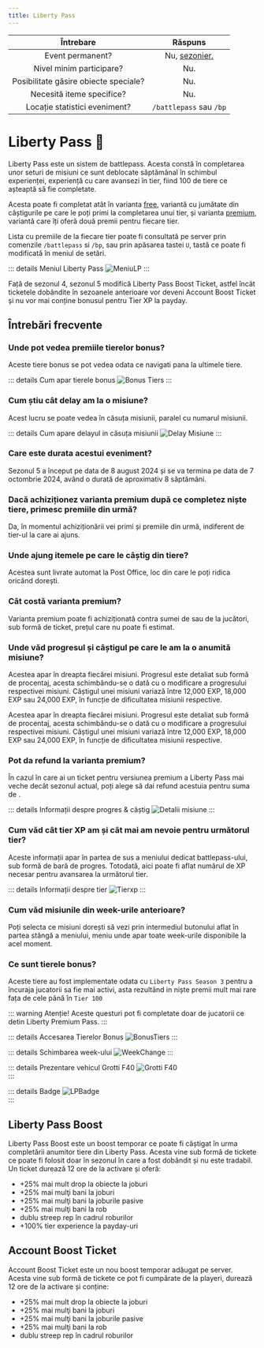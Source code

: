 ```yaml
---
title: Liberty Pass
---
```


| Întrebare | Răspuns |
| :-----------: | :-----------: |
| Event permanent? | Nu, [sezonier.](./index.md#evenimentele-se-impart-in-3-categorii) |
| Nivel minim participare? | Nu. |
| Posibilitate găsire obiecte speciale? | Nu. |
| Necesită iteme specifice? | Nu. |
| Locație statistici eveniment? | `/battlepass` sau `/bp` |

# Liberty Pass 🎫

Liberty Pass este un sistem de battlepass. Acesta constă în completarea unor seturi de misiuni ce sunt deblocate săptămânal în schimbul experienței, experiență cu care avansezi în tier, fiind 100 de tiere ce așteaptă să fie completate. 

Acesta poate fi completat atât în varianta [free](#varianta-free), variantă cu jumătate din câștigurile pe care le poți primi la completarea unui tier, și varianta [premium](#varianta-premium), variantă care îți oferă două premii pentru fiecare tier. 

Lista cu premiile de la fiecare tier poate fi consultată pe server prin comenzile `/battlepass` si `/bp`, sau prin apăsarea tastei `U`, tastă ce poate fi modificată în meniul de setări.

::: details Meniul Liberty Pass
<Image src="https://i.imgur.com/LfrWFGO.png" alt="MeniuLP" />
:::

Față de sezonul 4, sezonul 5 modifică Liberty Pass Boost Ticket, astfel încât ticketele dobândite în sezoanele anterioare vor deveni Account Boost Ticket și nu vor mai conține bonusul pentru Tier XP la payday.


## Întrebări frecvente

### Unde pot vedea premiile tierelor bonus?
Aceste tiere bonus se pot vedea odata ce navigati pana la ultimele tiere.

::: details Cum apar tierele bonus
<Image src="https://i.imgur.com/OUoM4NC.png" alt="Bonus Tiers" /> 
:::

### Cum știu cât delay am la o misiune?
Acest lucru se poate vedea în căsuța misiunii, paralel cu numarul misiunii.

::: details Cum apare delayul in căsuța misiunii
<Image src="https://i.imgur.com/OrAjUwN.png" alt="Delay Misiune" /> 
:::

### Care este durata acestui eveniment?
Sezonul 5 a început pe data de 8 august 2024 și se va termina pe data de 7 octombrie 2024, având o durată de aproximativ 8 săptămâni.

### Dacă achiziționez varianta premium după ce completez niște tiere, primesc premiile din urmă?
Da, în momentul achiziționării vei primi și premiile din urmă, indiferent de tier-ul la care ai ajuns.

### Unde ajung itemele pe care le câștig din tiere?
Acestea sunt livrate automat la Post Office, loc din care le poți ridica oricând dorești.

### Cât costă varianta premium?
Varianta premium poate fi achiziționată contra sumei de <Gold :amount='10_000'/> sau de la jucători, sub formă de ticket, prețul care nu poate fi estimat.

### Unde văd progresul și câștigul pe care le am la o anumită misiune? 

Acestea apar în dreapta fiecărei misiuni. Progresul este detaliat sub formă de procentaj, acesta schimbându-se o dată cu o modificare a progresului respectivei misiuni. Câștigul unei misiuni variază între 12,000 EXP, 18,000 EXP sau 24,000 EXP, în funcție de dificultatea misiunii respective.

Acestea apar în dreapta fiecărei misiuni. Progresul este detaliat sub formă de procentaj, acesta schimbându-se o dată cu o modificare a progresului respectivei misiuni. Câștigul unei misiuni variază între 12,000 EXP, 18,000 EXP sau 24,000 EXP, în funcție de dificultatea misiunii respective.

### Pot da refund la varianta premium?

În cazul în care ai un ticket pentru versiunea premium a Liberty Pass mai veche decât sezonul actual, poți alege să dai refund acestuia pentru suma de <Gold :amount='7_500'/>.


::: details Informații despre progres & câștig
<Image src="https://i.imgur.com/xsccp7t.png" alt="Detalii misiune" /> 
:::

### Cum văd cât tier XP am și cât mai am nevoie pentru următorul tier?
Aceste informații apar în partea de sus a meniului dedicat battlepass-ului, sub formă de bară de progres. Totodată, aici poate fi aflat numărul de XP necesar pentru avansarea la următorul tier.

::: details Informații despre tier
<Image src="https://i.imgur.com/80xzB2E.png" alt="Tierxp"/>
:::

### Cum văd misiunile din week-urile anterioare?
Poți selecta ce misiuni dorești să vezi prin intermediul butonului aflat în partea stângă a meniului, meniu unde apar toate week-urile disponibile la acel moment.

### Ce sunt tierele bonus?
Aceste tiere au fost implementate odata cu `Liberty Pass Season 3` pentru a încuraja jucatorii sa fie mai activi, asta rezultând in niște premii mult mai rare fața de cele până în `Tier 100`

::: warning Atenție! 
Aceste questuri pot fi completate doar de jucatorii ce detin Liberty Premium Pass.
::: 

::: details Accesarea Tierelor Bonus
<Image src="https://i.imgur.com/zg1gHES.gif" alt="BonusTiers"/>
:::

::: details Schimbarea week-ului
<Image src="https://i.imgur.com/7ei6ijM.gif" alt="WeekChange"/>
:::

::: details Prezentare vehicul Grotti F40
<Image src="https://i.imgur.com/u9DaAKq.png" alt="Grotti F40" />  
:::

::: details Badge
<Image src="https://i.imgur.com/TGFt4Yd.png" alt="LPBadge" />  
:::

## Liberty Pass Boost

Liberty Pass Boost este un boost temporar ce poate fi câștigat în urma completării anumitor tiere din Liberty Pass. Acesta vine sub formă de tickete ce poate fi folosit doar în sezonul în care a fost dobândit și nu este tradabil. Un ticket durează 12 ore de la activare și oferă:

 - +25% mai mult drop la obiecte la joburi
 - +25% mai mulţi bani la joburi
 - +25% mai mulţi bani la joburile pasive
 - +25% mai mulţi bani la rob
 - dublu streep rep în cadrul roburilor
 - +100% tier experience la payday-uri

## Account Boost Ticket

Account Boost Ticket este un nou boost temporar adăugat pe server. Acesta vine sub formă de tickete ce pot fi cumpărate de la playeri, durează 12 ore de la activare și conține:

 - +25% mai mult drop la obiecte la joburi
 - +25% mai mulţi bani la joburi
 - +25% mai mulţi bani la joburile pasive
 - +25% mai mulţi bani la rob
 - dublu streep rep în cadrul roburilor
